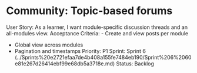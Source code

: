 # Community: Topic-based forums

User Story: As a learner, I want module-specific discussion threads and an all-modules view.
Acceptance Criteria: - Create and view posts per module
- Global view across modules
- Pagination and timestamps
Priority: P1
Sprint: Sprint 6 (../Sprints%20e2721efaa7de4b408a155fe7484eb190/Sprint%206%2060e81e267d26414ebf99e68db5a3718e.md)
Status: Backlog
